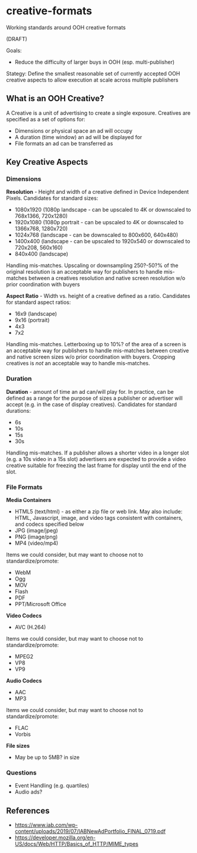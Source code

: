 # creative-formats
Working standards around OOH creative formats

(DRAFT)

Goals:
* Reduce the difficulty of larger buys in OOH (esp. multi-publisher)

Stategy: Define the smallest reasonable set of currently accepted OOH creative aspects to allow execution at scale across multiple publishers

## What is an OOH Creative?

A Creative is a unit of advertising to create a single exposure. Creatives are specified as a set of options for:

* Dimensions or physical space an ad will occupy
* A duration (time window) an ad will be displayed for
* File formats an ad can be transferred as

## Key Creative Aspects

### Dimensions

**Resolution** - Height and width of a creative defined in Device Independent Pixels. Candidates for standard sizes:

* 1080x1920 (1080p landscape - can be upscaled to 4K or downscaled to 768x1366, 720x1280)
* 1920x1080 (1080p portrait - can be upscaled to 4K or downscaled to 1366x768, 1280x720)
* 1024x768 (landscape - can be downscaled to 800x600, 640x480)
* 1400x400 (landscape - can be upscaled to 1920x540 or downscaled to 720x208, 560x160)
* 840x400 (landscape)

Handling mis-matches. Upscaling or downsampling 250?-50?% of the original resolution is an acceptable way for publishers to handle mis-matches between a creatives resolution and native screen resolution w/o prior coordination with buyers

**Aspect Ratio** - Width vs. height of a creative defined as a ratio. Candidates for standard aspect ratios:

* 16x9 (landscape)
* 9x16 (portrait)
* 4x3
* 7x2

Handling mis-matches. Letterboxing up to 10%? of the area of a screen is an acceptable way for publishers to handle mis-matches between creative and native screen sizes w/o prior coordination with buyers. Cropping creatives is *not* an acceptable way to handle mis-matches.

### Duration

**Duration** - amount of time an ad can/will play for. In practice, can be defined as a range for the purpose of sizes a publisher or advertiser will accept (e.g. in the case of display creatives). Candidates for standard durations:

* 6s
* 10s
* 15s
* 30s

Handling mis-matches. If a publisher allows a shorter video in a longer slot (e.g. a 10s video in a 15s slot) advertisers are expected to provide a video creative suitable for freezing the last frame for display until the end of the slot.

### File Formats

**Media Containers** 

* HTML5 (text/html) - as either a zip file or web link. May also include: HTML, Javascript, image, and video tags consistent with containers, and codecs specified below
* JPG (image/jpeg)
* PNG (image/png)
* MP4 (video/mp4)

Items we could consider, but may want to choose not to standardize/promote:
* WebM
* Ogg
* MOV
* Flash
* PDF
* PPT/Microsoft Office

**Video Codecs**

* AVC (H.264)

Items we could consider, but may want to choose not to standardize/promote:

* MPEG2
* VP8
* VP9

**Audio Codecs**

* AAC
* MP3

Items we could consider, but may want to choose not to standardize/promote:

* FLAC
* Vorbis

**File sizes**

* May be up to 5MB? in size

### Questions

* Event Handling (e.g. quartiles)
* Audio ads?

## References

* https://www.iab.com/wp-content/uploads/2019/07/IABNewAdPortfolio_FINAL_0719.pdf
* https://developer.mozilla.org/en-US/docs/Web/HTTP/Basics_of_HTTP/MIME_types
